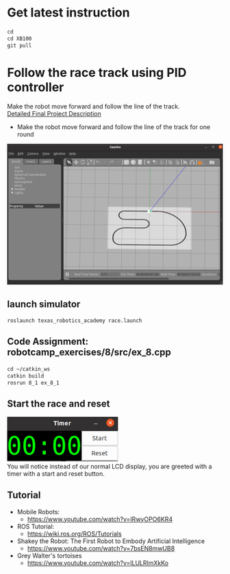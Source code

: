 # Get latest instruction 
```
cd
cd XB100
git pull
```

# Follow the race track using PID controller 
Make the robot move forward and follow the line of the track. <br>
[Detailed Final Project Description](https://github.com/chuanqichen/XB100/blob/main/lab11/robot_race.md)<br>
* Make the robot move forward and follow the line of the track for one round

<img src="../lab9/racetrack.PNG" width=600>

## launch simulator 
```
roslaunch texas_robotics_academy race.launch
```

## Code Assignment: robotcamp_exercises/8/src/ex_8.cpp
```
cd ~/catkin_ws
catkin build
rosrun 8_1 ex_8_1
```

## Start the race and reset 
![Timer](timer.png)<br>
You will notice instead of our normal LCD display, you are greeted with a timer with a start and reset button.

## Tutorial 
* Mobile Robots:
  * https://www.youtube.com/watch?v=IRwyOPO6KR4
* ROS Tutorial:
  * https://wiki.ros.org/ROS/Tutorials
* Shakey the Robot: The First Robot to Embody Artificial Intelligence
  * https://www.youtube.com/watch?v=7bsEN8mwUB8
* Grey Walter's tortoises
  * https://www.youtube.com/watch?v=lLULRlmXkKo
